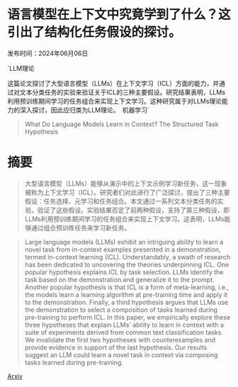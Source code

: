 # 语言模型在上下文中究竟学到了什么？这引出了结构化任务假设的探讨。

发布时间：2024年06月06日

`LLM理论

这篇论文探讨了大型语言模型（LLMs）在上下文学习（ICL）方面的能力，并通过对文本分类任务的实验来验证关于ICL的三种主要假设。研究结果表明，LLMs利用预训练期间学习的任务组合来实现上下文学习。这种研究属于对LLMs理论能力的深入探讨，因此应归类为LLM理论。` `机器学习`

> What Do Language Models Learn in Context? The Structured Task Hypothesis

# 摘要

> 大型语言模型（LLMs）能够从演示中的上下文示例学习新任务，这一现象被称为上下文学习（ICL）。研究者们对此进行了广泛探讨，提出了三种主要假设：任务选择、元学习和任务组合。本文通过一系列文本分类任务的实验，验证了这些假设。实验结果否定了前两种假设，支持了第三种假设，即LLMs利用预训练期间学习的任务组合来实现上下文学习。这表明，LLMs能够通过组合预训练任务来学习新任务。

> Large language models (LLMs) exhibit an intriguing ability to learn a novel task from in-context examples presented in a demonstration, termed in-context learning (ICL). Understandably, a swath of research has been dedicated to uncovering the theories underpinning ICL. One popular hypothesis explains ICL by task selection. LLMs identify the task based on the demonstration and generalize it to the prompt. Another popular hypothesis is that ICL is a form of meta-learning, i.e., the models learn a learning algorithm at pre-training time and apply it to the demonstration. Finally, a third hypothesis argues that LLMs use the demonstration to select a composition of tasks learned during pre-training to perform ICL. In this paper, we empirically explore these three hypotheses that explain LLMs' ability to learn in context with a suite of experiments derived from common text classification tasks. We invalidate the first two hypotheses with counterexamples and provide evidence in support of the last hypothesis. Our results suggest an LLM could learn a novel task in context via composing tasks learned during pre-training.

[Arxiv](https://arxiv.org/abs/2406.04216)